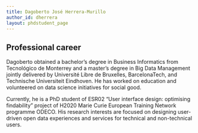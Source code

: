 ```yaml
---
title: Dagoberto José Herrera-Murillo
author_id: dherrera
layout: phdstudent_page
---
```


## Professional career

Dagoberto obtained a bachelor’s degree in Business Informatics from Tecnológico de Monterrey and a master’s degree in Big Data Management jointly delivered by Université Libre de Bruxelles, BarcelonaTech, and Technische Universiteit Eindhoven. He has worked on education and volunteered on data science initiatives for social good.

Currently, he is a PhD student of ESR02 “User interface design: optimising findability” project of H2020 Marie Curie European Training Network programme ODECO. His research interests are focused on designing user-driven open data experiences and services for technical and non-technical users.
